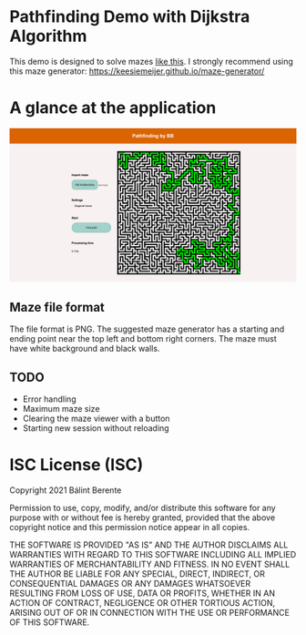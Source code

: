 # Pathfinding Demo with Dijkstra Algorithm
This demo is designed to solve mazes [like this](./maze_example.png).
I strongly recommend using this maze generator: https://keesiemeijer.github.io/maze-generator/
# A glance at the application
![Demo](./demo_1.png)
## Maze file format
The file format is PNG. The suggested maze generator has a starting and ending point near the top left and bottom right corners. The maze must have white background and black walls.
## TODO
 - Error handling
 - Maximum maze size
 - Clearing the maze viewer with a button
 - Starting new session without reloading
# ISC License (ISC)
Copyright 2021 Bálint Berente

Permission to use, copy, modify, and/or distribute this software for any purpose with or without fee is hereby granted, provided that the above copyright notice and this permission notice appear in all copies.

THE SOFTWARE IS PROVIDED "AS IS" AND THE AUTHOR DISCLAIMS ALL WARRANTIES WITH REGARD TO THIS SOFTWARE INCLUDING ALL IMPLIED WARRANTIES OF MERCHANTABILITY AND FITNESS. IN NO EVENT SHALL THE AUTHOR BE LIABLE FOR ANY SPECIAL, DIRECT, INDIRECT, OR CONSEQUENTIAL DAMAGES OR ANY DAMAGES WHATSOEVER RESULTING FROM LOSS OF USE, DATA OR PROFITS, WHETHER IN AN ACTION OF CONTRACT, NEGLIGENCE OR OTHER TORTIOUS ACTION, ARISING OUT OF OR IN CONNECTION WITH THE USE OR PERFORMANCE OF THIS SOFTWARE.
